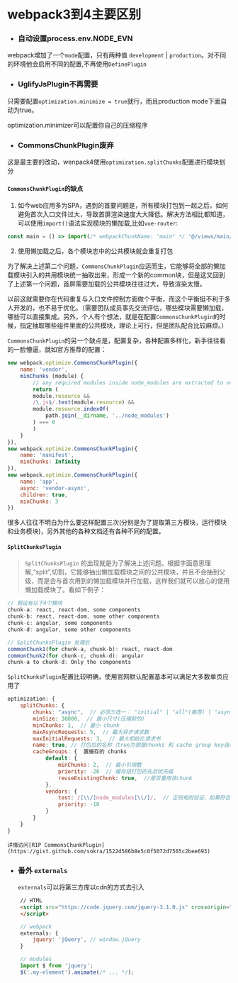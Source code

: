 # webpack3到4主要区别

- ### 自动设置process.env.NODE_EVN
    
webpack增加了一个`mode`配置，只有两种值 `development` | `production`。对不同的环境他会启用不同的配置,不再使用`DefinePlugin`

- ### UglifyJsPlugin不再需要
    
只需要配置`optimization.minimize = true`就行，而且production mode下面自动为true。

optimization.minimizer可以配置你自己的压缩程序

- ### CommonsChunkPlugin废弃
    
这是最主要的改动，wenpack4使用`optimization.splitChunks`配置进行模块划分

#### `CommonsChunkPlugin`的缺点

1. 如今web应用多为SPA，遇到的首要问题是，所有模块打包到一起之后，如何避免首次入口文件过大，导致首屏渲染速度大大降低。解决方法相比都知道，可以使用`import()`语法实现模块的懒加载,比如`vue-router`:
```js
const main = () => import(/* webpackChunkName: "main" */ '@/views/main/index.vue')
```
2. 使用懒加载之后，各个模块志中的公共模块就会重复打包

为了解决上述第二个问题，`CommonsChunkPlugin`应运而生，它能够将全部的懒加载模块引入的共用模块统一抽取出来，形成一个新的common块，但是这又回到了上述第一个问题，首屏需要加载的公共模块往往过大，导致渲染太慢。

以前这就需要你在代码重复与入口文件控制方面做个平衡，而这个平衡挺不利于多人开发的，也不易于优化。（需要团队成员事先交流评估，哪些模块需要懒加载，哪些可以直接集成。另外，个人有个想法，就是在配置`CommonsChunkPlugin`的时候，指定抽取哪些组件里面的公共模块，理论上可行，但是团队配合比较麻烦。）

`CommonsChunkPlugin`的另一个缺点是，配置复杂，各种配置多样化，新手往往看的一脸懵逼，就如官方推荐的配置：
```js
new webpack.optimize.CommonsChunkPlugin({
    name: 'vendor',
    minChunks (module) {
        // any required modules inside node_modules are extracted to vendor
        return (
        module.resource &&
        /\.js$/.test(module.resource) &&
        module.resource.indexOf(
            path.join(__dirname, '../node_modules')
        ) === 0
        )
    }
}),
new webpack.optimize.CommonsChunkPlugin({
    name: 'manifest',
    minChunks: Infinity
}),
new webpack.optimize.CommonsChunkPlugin({
    name: 'app',
    async: 'vendor-async',
    children: true,
    minChunks: 3
})
```
很多人往往不明白为什么要这样配置三次(分别是为了提取第三方模块，运行模块和业务模块)，另外其他的各种文档还有各种不同的配置。

#### `SplitChunksPlugin`

> `SplitChunksPlugin` 的出现就是为了解决上述问题。根据字面意思理解,“split”,切割，它能够抽出懒加载模块之间的公共模块，并且不会抽到父级，而是会与首次用到的懒加载模块并行加载，这样我们就可以放心的使用懒加载模块了。看如下例子：
```js
// 假设有以下4个模块
chunk-a: react, react-dom, some components
chunk-b: react, react-dom, some other components
chunk-c: angular, some components
chunk-d: angular, some other components

// SplitChunksPlugin 处理后
commonChunk1(for chunk-a, chunk-b): react, react-dom
commonChunk2(for chunk-c, chunk-d): angular
chunk-a to chunk-d: Only the components
```
`SplitChunksPlugin`配置比较明确，使用官网默认配置基本可以满足大多数单页应用了
```js
optimization: {
    splitChunks: {
        chunks: "async",  // 必须三选一： "initial" | "all"(推荐) | "async" (默认就是async)
        minSize: 30000,  // 最小尺寸(压缩前的)
        minChunks: 1,  // 最小 chunk
        maxAsyncRequests: 5,  // 最大异步请求数
        maxInitialRequests: 3,  // 最大初始化请求书
        name: true, // 打包后的名称（true为根据chunks 和 cache group key自动起名）
        cacheGroups: {  置缓存的 chunks
            default: {
                minChunks: 2,  // 最小引用数
                priority: -20  // 缓存组打包的先后优先级
                reuseExistingChunk: true,  //是否重用该chunk
            },
            vendors: {
                test: /[\\/]node_modules[\\/]/,  // 正则规则验证，如果符合就提取 chunk
                priority: -10
            }
        }
    }
}
```
    详情访问[RIP CommonsChunkPlugin](https://gist.github.com/sokra/1522d586b8e5c0f5072d7565c2bee693)


- ### 番外 `externals`

    `externals`可以将第三方库以cdn的方式去引入
```html
    // HTML
    <script src="https://code.jquery.com/jquery-3.1.0.js" crossorigin="anonymous">
    </script>
```
```js
    // webpack
    externals: {
        jquery: 'jQuery', // window.jQuery
    }

    // modules
    import $ from 'jquery';
    $('.my-element').animate(/* ... */);
```
<style>
    .page-header {
        display: none;
    }
</style>